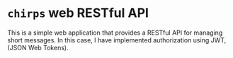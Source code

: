 # `chirps` web RESTful API

This is a simple web application that provides a RESTful API for managing short messages.
In this case, I have implemented authorization using JWT, (JSON Web Tokens).
